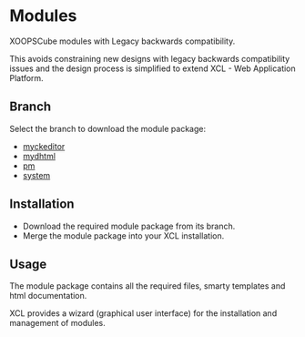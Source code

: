 # Modules
XOOPSCube modules with Legacy backwards compatibility.

This avoids constraining new designs with legacy backwards compatibility issues and the design process is simplified to extend XCL - Web Application Platform.

## Branch

Select the branch to download the module package:

* <a href="https://github.com/xoopscube/modules/tree/myckeditor" target="_blank">myckeditor</a>
* <a href="https://github.com/xoopscube/modules/tree/mydhtml" target="_blank">mydhtml</a>
* <a href="https://github.com/xoopscube/modules/tree/pm" target="_blank">pm</a>
* <a href="https://github.com/xoopscube/modules/tree/system" target="_blank">system</a>

## Installation

* Download the required module package from its branch.
* Merge the module package into your XCL installation.

## Usage

The module package contains all the required files, smarty templates and html documentation.

XCL provides a wizard (graphical user interface) for the installation and management of modules. 
